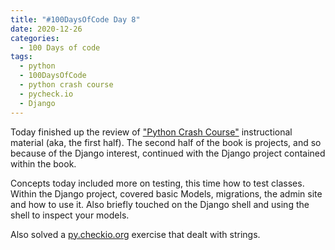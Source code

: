 ```yaml
---
title: "#100DaysOfCode Day 8"
date: 2020-12-26
categories:
  - 100 Days of code
tags:
  - python
  - 100DaysOfCode
  - python crash course
  - pycheck.io
  - Django
---
```


Today finished up the review of  ["Python Crash Course"][python-crash-course] instructional material (aka, the first half).  The second half of the book is projects, and so because of the Django interest, continued with the Django project contained within the book. 

Concepts today included more on testing, this time how to test classes.  Within the Django project, covered basic Models, migrations, the admin site and how to use it.  Also briefly touched on the Django shell and using the shell to inspect your models. 

Also solved a [py.checkio.org][pycheckio] exercise that dealt with strings.  

[100DaysOfCode]:https://www.100daysofcode.com/faq/
[python-crash-course]: https://nostarch.com/pythoncrashcourse2e
[pycheckio]:https://py.checkio.org/
